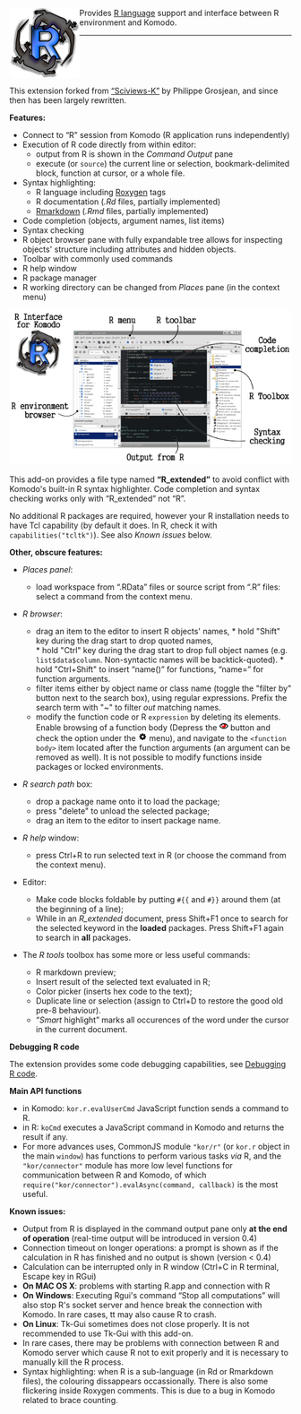 
<img align="left" src="https://raw.githubusercontent.com/k-barton/komodor/master/img/logo1.png"
alt="Komodo.R logo" style="float: left" />

Provides [R language](https://www.r-project.org/) support and interface between 
R environment and Komodo. 

***

<br clear="both" />

This extension forked from 
[“Sciviews-K”](https://community.komodoide.com/packages/addons/sciviews-k/) by 
Philippe Grosjean, and since then has been largely rewritten. 

**Features:**

* Connect to “R” session from Komodo (R application runs independently)
* Execution of R code directly from within editor:
   + output from R is shown in the _Command Output_ pane
   + execute (or `source`) the current line or selection, bookmark-delimited 
     block, function at cursor, or a whole file.
* Syntax highlighting:
   + R language including [Roxygen](http://roxygen.org/) tags
   + R documentation (*.Rd* files, partially implemented)
   + [Rmarkdown](https://cran.r-project.org/package=rmarkdown) 
     (*.Rmd* files, partially implemented)
* Code completion (objects, argument names, list items)
* Syntax checking
* R object browser pane with fully expandable tree allows for inspecting
  objects' structure including attributes and hidden objects.
* Toolbar with commonly used commands
* R help window
* R package manager
* R working directory can be changed from _Places_ pane (in the context menu)

 ![R Interface screenshot](https://raw.githubusercontent.com/k-barton/komodor/master/docs/komodor-main.png)

This add-on provides a file type named __“R\_extended”__ to avoid conflict with
Komodo's built-in R syntax highlighter. Code completion and syntax checking
works only with “R\_extended” not “R”.

No additional R packages are required, however your R installation needs to have
Tcl capability (by default it does. In R, check it with `capabilities("tcltk")`).
See also _Known issues_ below.
   
**Other, obscure features:**

* *_Places_ panel*:
    * load workspace from “.RData” files or source script from “.R” files: 
      select a command from the context menu.
* *R browser*:
    * drag an item to the editor to insert R objects' names,
          * hold "Shift" key during the drag start to drop quoted names,  
          * hold "Ctrl" key during the drag start to drop full object names
            (e.g. `list$data$column`. Non-syntactic names will be
            backtick-quoted).
          * hold "Ctrl+Shift" to insert “name()” for functions, “name=” for function
            arguments.
    * filter items either by object name or class name (toggle the "filter by"
      button next to the search box), using regular expressions. Prefix the
      search term with "~" to filter *out* matching names.
    * modify the function code or R `expression` by deleting its elements. 
      Enable browsing of a function body (Depress the ![eye](https://raw.githubusercontent.com/k-barton/komodor/master/img/eye-red.png) button and check the option under the ![cog](https://raw.githubusercontent.com/k-barton/komodor/master/img/cog.png) menu), and navigate to 
      the `<function body>` item located after the function arguments (an argument can 
      be removed as well). It is not possible to modify functions inside packages
      or locked environments.
    
* *R search path* box:
    * drop a package name onto it to load the package;
    * press "delete" to unload the selected package; 
    * drag an item to the editor to insert package name.
* *R help* window:
    * press Ctrl+R to run selected text in R (or choose the command from the 
	  context menu).
* Editor:
    * Make code blocks foldable by putting `#{{` and `#}}` around them (at the beginning of a line);
    * While in an *R_extended* document, press Shift+F1 once to search for the 
      selected keyword in the __loaded__ packages.
      Press Shift+F1 again to search in __all__ packages.
* The *R tools* toolbox has some more or less useful commands:
    * R markdown preview;
    * Insert result of the selected text evaluated in R;
	* Color picker (inserts hex code to the text);
	* Duplicate line or selection (assign to Ctrl+D to restore the good old 
	  pre-8 behaviour).
	* “_Smart_ highlight” marks all occurences of the word under the cursor in 
	  the current document.
	  
**Debugging R code**

The extension provides some code debugging capabilities, see 
[Debugging R code](debugging.md).   

**Main API functions**

*  in Komodo: `kor.r.evalUserCmd` JavaScript function sends a command to R.
*  in R: `koCmd` executes a JavaScript command in Komodo and returns the result
   if any.
*  For more advances uses, CommonJS module `"kor/r"` (or `kor.r` object in the
   main `window`) has functions to perform various tasks _via_ R, and the
   `"kor/connector"` module has more low level functions for communication
   between R and Komodo, of which `require("kor/connector").evalAsync(command,
   callback)` is the most useful.

**Known issues:**

* Output from R is displayed in the command output pane only __at the end of
  operation__ (real-time output will be introduced in version 0.4)
* Connection timeout on longer operations: a prompt is shown as if the
  calculation in R has finished and no output is shown (version < 0.4)
* Calculation can be interrupted only in R window (Ctrl+C in R terminal, Escape
  key in RGui)
* __On MAC OS X__: problems with starting R.app and connection with R 
* __On Windows__: Executing Rgui's command “Stop all computations” will also stop R's socket
  server and hence break the connection with Komodo. In rare cases, tt may also cause R to crash.
* __On Linux__: Tk-Gui sometimes does not close properly. It is not recommended to
  use Tk-Gui with this add-on.
* In rare cases, there may be problems with connection between R and Komodo server
  which cause R not to exit properly and it is necessary to manually kill the R process.
* Syntax highlighting: when R is a sub-language (in Rd or Rmarkdown files), the
  colouring dissappears occassionally. There is also some flickering inside
  Roxygen comments. This is due to a bug in Komodo related to brace counting.

